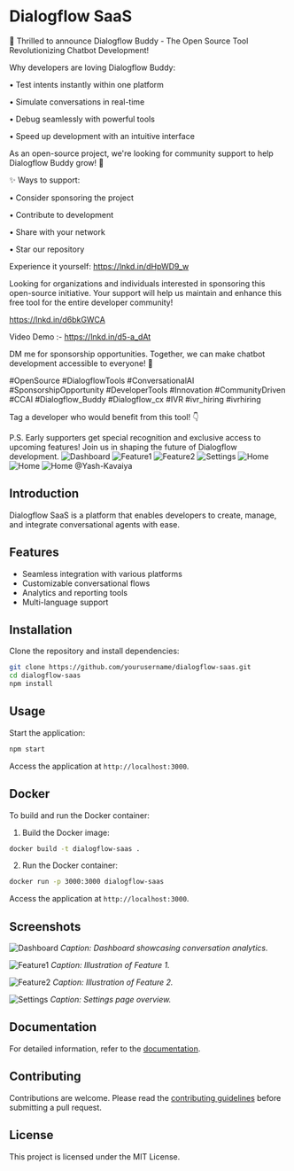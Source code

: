 # Dialogflow SaaS


🚀 Thrilled to announce Dialogflow Buddy - The Open Source Tool Revolutionizing Chatbot Development!



Why developers are loving Dialogflow Buddy:

• Test intents instantly within one platform

• Simulate conversations in real-time

• Debug seamlessly with powerful tools

• Speed up development with an intuitive interface



As an open-source project, we're looking for community support to help Dialogflow Buddy grow! 🌱



✨ Ways to support:

• Consider sponsoring the project

• Contribute to development

• Share with your network

• Star our repository



Experience it yourself: https://lnkd.in/dHpWD9_w



Looking for organizations and individuals interested in sponsoring this open-source initiative. Your support will help us maintain and enhance this free tool for the entire developer community! 



https://lnkd.in/d6bkGWCA



Video Demo :- https://lnkd.in/d5-a_dAt



DM me for sponsorship opportunities. Together, we can make chatbot development accessible to everyone! 💪



#OpenSource #DialogflowTools #ConversationalAI #SponsorshipOpportunity #DeveloperTools #Innovation #CommunityDriven #CCAI #Dialogflow_Buddy #Dialogflow_cx #IVR #ivr_hiring #ivrhiring

Tag a developer who would benefit from this tool! 👇

P.S. Early supporters get special recognition and exclusive access to upcoming features! Join us in shaping the future of Dialogflow development.
![Dashboard](./images/home.png)
![Feature1](./images/about.png)
![Feature2](./images/carrer.png)
![Settings](./images/Contact.png)
![Home](./images/Intents.png)
![Home](./images/Routes.png)
![Home](./images/webhooks.png)
@Yash-Kavaiya



## Introduction

Dialogflow SaaS is a platform that enables developers to create, manage, and integrate conversational agents with ease.

## Features

- Seamless integration with various platforms
- Customizable conversational flows
- Analytics and reporting tools
- Multi-language support

## Installation

Clone the repository and install dependencies:

```bash
git clone https://github.com/yourusername/dialogflow-saas.git
cd dialogflow-saas
npm install
```

## Usage

Start the application:

```bash
npm start
```

Access the application at `http://localhost:3000`.

## Docker

To build and run the Docker container:

1. Build the Docker image:

```bash
docker build -t dialogflow-saas .
```

2. Run the Docker container:

```bash
docker run -p 3000:3000 dialogflow-saas
```

Access the application at `http://localhost:3000`.

## Screenshots

![Dashboard](./images/dashboard.png)
*Caption: Dashboard showcasing conversation analytics.*

![Feature1](./images/feature1.png)
*Caption: Illustration of Feature 1.*

![Feature2](./images/feature2.png)
*Caption: Illustration of Feature 2.*

![Settings](./images/settings.png)
*Caption: Settings page overview.*

## Documentation

For detailed information, refer to the [documentation](./docs/README.md).

## Contributing

Contributions are welcome. Please read the [contributing guidelines](./CONTRIBUTING.md) before submitting a pull request.

## License

This project is licensed under the MIT License.
